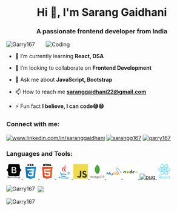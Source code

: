 <h1 align="center">Hi 👋, I'm Sarang Gaidhani</h1>
<h3 align="center">A passionate frontend developer from India</h3>
<img align="right" alt="Coding" width="400" src="https://gist.githubusercontent.com/obernardovieira/f4ec9b75736a98be5f6198f5ae40b897/raw/2546374e14122f5c0a8c7cc0c49edd07bf5d14cd/dev.gif">

<p align="left"> <img src="https://komarev.com/ghpvc/?username=Garry167&label=Profile%20views&color=0e75b6&style=flat" alt="Garry167" /> </p>

- 🌱 I’m currently learning **React, DSA**

- 💞️ I’m looking to collaborate on **Frontend Development**

- 💬 Ask me about **JavaScript, Bootstrap**

- 📫 How to reach me **saranggaidhani22@gmail.com**

- ⚡ Fun fact **I believe, I can code😅😄**

<h3 align="left">Connect with me:</h3>
<p align="left">
<a href="https://linkedin.com/in/www.linkedin.com/in/saranggaidhani" target="blank"><img align="center" src="https://raw.githubusercontent.com/rahuldkjain/github-profile-readme-generator/master/src/images/icons/Social/linked-in-alt.svg" alt="www.linkedin.com/in/saranggaidhani" height="30" width="40" /></a>
<a href="https://instagram.com/sarangg167" target="blank"><img align="center" src="https://raw.githubusercontent.com/rahuldkjain/github-profile-readme-generator/master/src/images/icons/Social/instagram.svg" alt="sarangg167" height="30" width="40" /></a>
<a href="https://www.leetcode.com/garry167" target="blank"><img align="center" src="https://raw.githubusercontent.com/rahuldkjain/github-profile-readme-generator/master/src/images/icons/Social/leet-code.svg" alt="garry167" height="30" width="40" /></a>
</p>

<h3 align="left">Languages and Tools:</h3>
<p align="left"> <a href="https://getbootstrap.com" target="_blank" rel="noreferrer"> <img src="https://raw.githubusercontent.com/devicons/devicon/master/icons/bootstrap/bootstrap-plain-wordmark.svg" alt="bootstrap" width="40" height="40"/> </a> <a href="https://www.w3schools.com/css/" target="_blank" rel="noreferrer"> <img src="https://raw.githubusercontent.com/devicons/devicon/master/icons/css3/css3-original-wordmark.svg" alt="css3" width="40" height="40"/> </a> <a href="https://www.w3.org/html/" target="_blank" rel="noreferrer"> <img src="https://raw.githubusercontent.com/devicons/devicon/master/icons/html5/html5-original-wordmark.svg" alt="html5" width="40" height="40"/> </a> <a href="https://www.java.com" target="_blank" rel="noreferrer"> <img src="https://raw.githubusercontent.com/devicons/devicon/master/icons/java/java-original.svg" alt="java" width="40" height="40"/> </a> <a href="https://developer.mozilla.org/en-US/docs/Web/JavaScript" target="_blank" rel="noreferrer"> <img src="https://raw.githubusercontent.com/devicons/devicon/master/icons/javascript/javascript-original.svg" alt="javascript" width="40" height="40"/> </a> <a href="https://www.mongodb.com/" target="_blank" rel="noreferrer"> <img src="https://raw.githubusercontent.com/devicons/devicon/master/icons/mongodb/mongodb-original-wordmark.svg" alt="mongodb" width="40" height="40"/> </a> <a href="https://www.mysql.com/" target="_blank" rel="noreferrer"> <img src="https://raw.githubusercontent.com/devicons/devicon/master/icons/mysql/mysql-original-wordmark.svg" alt="mysql" width="40" height="40"/> </a> <a href="https://nodejs.org" target="_blank" rel="noreferrer"> <img src="https://raw.githubusercontent.com/devicons/devicon/master/icons/nodejs/nodejs-original-wordmark.svg" alt="nodejs" width="40" height="40"/> </a> <a href="https://pugjs.org" target="_blank" rel="noreferrer"> <img src="https://cdn.worldvectorlogo.com/logos/pug.svg" alt="pug" width="40" height="40"/> </a> <a href="https://reactjs.org/" target="_blank" rel="noreferrer"> <img src="https://raw.githubusercontent.com/devicons/devicon/master/icons/react/react-original-wordmark.svg" alt="react" width="40" height="40"/> </a> </p>

<p><img align="left" src="https://github-readme-stats.vercel.app/api/top-langs?username=Garry167&show_icons=true&locale=en&layout=compact" alt="Garry167" /></p>
<p>&nbsp; <img align="center" src="https://github-readme-stats-sigma-five.vercel.app/api/top-langs/?username=Garry167&theme=react&line_height=40&hide=css"/> </p>
<!-- <p>&nbsp;<img align="center" src="https://github-readme-stats.vercel.app/api?username=Garry167&show_icons=true&locale=en" alt="Garry167" /></p> -->

<p><img align="center" src="https://github-readme-streak-stats.herokuapp.com/?user=Garry167&" alt="Garry167" /></p>
